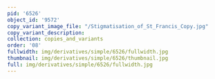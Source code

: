 ```yaml
---
pid: '6526'
object_id: '9572'
copy_variant_image_file: "/Stigmatisation_of_St_Francis_Copy.jpg"
copy_variant_description:
collection: copies_and_variants
order: '08'
fullwidth: img/derivatives/simple/6526/fullwidth.jpg
thumbnail: img/derivatives/simple/6526/thumbnail.jpg
full: img/derivatives/simple/6526/fullwidth.jpg
---
```

